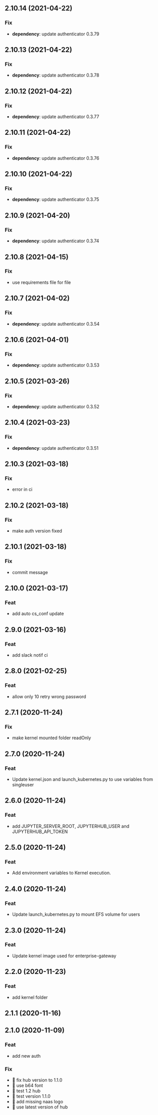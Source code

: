## 2.10.14 (2021-04-22)

### Fix

- **dependency**: update authenticator 0.3.79

## 2.10.13 (2021-04-22)

### Fix

- **dependency**: update authenticator 0.3.78

## 2.10.12 (2021-04-22)

### Fix

- **dependency**: update authenticator 0.3.77

## 2.10.11 (2021-04-22)

### Fix

- **dependency**: update authenticator 0.3.76

## 2.10.10 (2021-04-22)

### Fix

- **dependency**: update authenticator 0.3.75

## 2.10.9 (2021-04-20)

### Fix

- **dependency**: update authenticator 0.3.74

## 2.10.8 (2021-04-15)

### Fix

- use requirements file for file

## 2.10.7 (2021-04-02)

### Fix

- **dependency**: update authenticator 0.3.54

## 2.10.6 (2021-04-01)

### Fix

- **dependency**: update authenticator 0.3.53

## 2.10.5 (2021-03-26)

### Fix

- **dependency**: update authenticator 0.3.52

## 2.10.4 (2021-03-23)

### Fix

- **dependency**: update authenticator 0.3.51

## 2.10.3 (2021-03-18)

### Fix

- error in ci

## 2.10.2 (2021-03-18)

### Fix

- make auth version fixed

## 2.10.1 (2021-03-18)

### Fix

- commit message

## 2.10.0 (2021-03-17)

### Feat

- add auto cs_conf update

## 2.9.0 (2021-03-16)

### Feat

- add slack notif ci

## 2.8.0 (2021-02-25)

### Feat

- allow only 10 retry wrong password

## 2.7.1 (2020-11-24)

### Fix

- make kernel mounted folder readOnly

## 2.7.0 (2020-11-24)

### Feat

- Update kernel.json and launch_kubernetes.py to use variables from singleuser

## 2.6.0 (2020-11-24)

### Feat

- add JUPYTER_SERVER_ROOT, JUPYTERHUB_USER and JUPYTERHUB_API_TOKEN

## 2.5.0 (2020-11-24)

### Feat

- Add environment variables to Kernel execution.

## 2.4.0 (2020-11-24)

### Feat

- Update launch_kubernetes.py to mount EFS volume for users

## 2.3.0 (2020-11-24)

### Feat

- Update kernel image used for enterprise-gateway

## 2.2.0 (2020-11-23)

### Feat

- add kernel folder

## 2.1.1 (2020-11-16)

## 2.1.0 (2020-11-09)

### Feat

- add new auth

### Fix

- :bug: fix hub version to 1.1.0
- :bug: use b64 font
- :bug: test 1.2 hub
- :bug: test version 1.1.0
- :bug: add missing naas logo
- :bug: use latest version of hub

